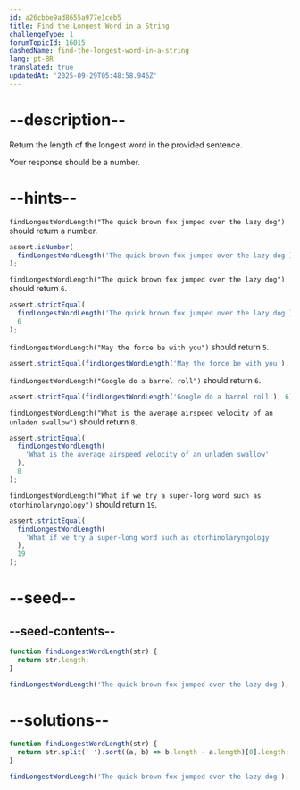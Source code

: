 ```yaml
---
id: a26cbbe9ad8655a977e1ceb5
title: Find the Longest Word in a String
challengeType: 1
forumTopicId: 16015
dashedName: find-the-longest-word-in-a-string
lang: pt-BR
translated: true
updatedAt: '2025-09-29T05:48:58.946Z'
---
```


# --description--

Return the length of the longest word in the provided sentence.

Your response should be a number.

# --hints--

`findLongestWordLength("The quick brown fox jumped over the lazy dog")` should return a number.

```js
assert.isNumber(
  findLongestWordLength('The quick brown fox jumped over the lazy dog')
);
```

`findLongestWordLength("The quick brown fox jumped over the lazy dog")` should return `6`.

```js
assert.strictEqual(
  findLongestWordLength('The quick brown fox jumped over the lazy dog'),
  6
);
```

`findLongestWordLength("May the force be with you")` should return `5`.

```js
assert.strictEqual(findLongestWordLength('May the force be with you'), 5);
```

`findLongestWordLength("Google do a barrel roll")` should return `6`.

```js
assert.strictEqual(findLongestWordLength('Google do a barrel roll'), 6);
```

`findLongestWordLength("What is the average airspeed velocity of an unladen swallow")` should return `8`.

```js
assert.strictEqual(
  findLongestWordLength(
    'What is the average airspeed velocity of an unladen swallow'
  ),
  8
);
```

`findLongestWordLength("What if we try a super-long word such as otorhinolaryngology")` should return `19`.

```js
assert.strictEqual(
  findLongestWordLength(
    'What if we try a super-long word such as otorhinolaryngology'
  ),
  19
);
```

# --seed--

## --seed-contents--

```js
function findLongestWordLength(str) {
  return str.length;
}

findLongestWordLength('The quick brown fox jumped over the lazy dog');
```

# --solutions--

```js
function findLongestWordLength(str) {
  return str.split(' ').sort((a, b) => b.length - a.length)[0].length;
}

findLongestWordLength('The quick brown fox jumped over the lazy dog');
```

